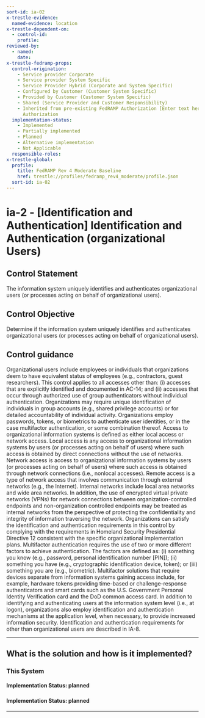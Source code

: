 ```yaml
---
sort-id: ia-02
x-trestle-evidence:
  named-evidence: location
x-trestle-dependent-on:
  - control-id:
    profile:
reviewed-by:
  - named:
    date:
x-trestle-fedramp-props:
  control-origination:
    - Service provider Corporate
    - Service provider System Specific
    - Service Provider Hybrid (Corporate and System Specific)
    - Configured by Customer (Customer System Specific)
    - Provided by Customer (Customer System Specific)
    - Shared (Service Provider and Customer Responsibility)
    - Inherited from pre-existing FedRAMP Authorization [Enter text here], Date of
      Authorization
  implementation-status:
    - Implemented
    - Partially implemented
    - Planned
    - Alternative implementation
    - Not Applicable
  responsible-roles:
x-trestle-global:
  profile:
    title: FedRAMP Rev 4 Moderate Baseline
    href: trestle://profiles/fedramp_rev4_moderate/profile.json
  sort-id: ia-02
---
```


# ia-2 - \[Identification and Authentication\] Identification and Authentication (organizational Users)

## Control Statement

The information system uniquely identifies and authenticates organizational users (or processes acting on behalf of organizational users).

## Control Objective

Determine if the information system uniquely identifies and authenticates organizational users (or processes acting on behalf of organizational users).

## Control guidance

Organizational users include employees or individuals that organizations deem to have equivalent status of employees (e.g., contractors, guest researchers). This control applies to all accesses other than: (i) accesses that are explicitly identified and documented in AC-14; and (ii) accesses that occur through authorized use of group authenticators without individual authentication. Organizations may require unique identification of individuals in group accounts (e.g., shared privilege accounts) or for detailed accountability of individual activity. Organizations employ passwords, tokens, or biometrics to authenticate user identities, or in the case multifactor authentication, or some combination thereof. Access to organizational information systems is defined as either local access or network access. Local access is any access to organizational information systems by users (or processes acting on behalf of users) where such access is obtained by direct connections without the use of networks. Network access is access to organizational information systems by users (or processes acting on behalf of users) where such access is obtained through network connections (i.e., nonlocal accesses). Remote access is a type of network access that involves communication through external networks (e.g., the Internet). Internal networks include local area networks and wide area networks. In addition, the use of encrypted virtual private networks (VPNs) for network connections between organization-controlled endpoints and non-organization controlled endpoints may be treated as internal networks from the perspective of protecting the confidentiality and integrity of information traversing the network. Organizations can satisfy the identification and authentication requirements in this control by complying with the requirements in Homeland Security Presidential Directive 12 consistent with the specific organizational implementation plans. Multifactor authentication requires the use of two or more different factors to achieve authentication. The factors are defined as: (i) something you know (e.g., password, personal identification number [PIN]); (ii) something you have (e.g., cryptographic identification device, token); or (iii) something you are (e.g., biometric). Multifactor solutions that require devices separate from information systems gaining access include, for example, hardware tokens providing time-based or challenge-response authenticators and smart cards such as the U.S. Government Personal Identity Verification card and the DoD common access card. In addition to identifying and authenticating users at the information system level (i.e., at logon), organizations also employ identification and authentication mechanisms at the application level, when necessary, to provide increased information security. Identification and authentication requirements for other than organizational users are described in IA-8.

______________________________________________________________________

## What is the solution and how is it implemented?

<!-- For implementation status enter one of: implemented, partial, planned, alternative, not-applicable -->

<!-- Note that the list of rules under ### Rules: is read-only and changes will not be captured after assembly to JSON -->

### This System

<!-- Add implementation prose for the main This System component for control: ia-2 -->

#### Implementation Status: planned

### 

<!-- Add control implementation description here for control: ia-2 -->

#### Implementation Status: planned

______________________________________________________________________
